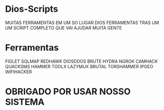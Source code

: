 # Dios-Scripts

MUITAS FERRAMENTAS EM UM SO LUGAR
DIOS FERRAMENTAS TRAS UM UM SCRIPT 
COMPLETO QUE VAI AJUDAR MUITA GENTE

# Ferramentas

FIGLET
SQLMAP
REDHAWK
DIOSDDOS
BRUTE
HYDRA
NGROK
CAMHACK
QUACKSMS
HAMMER
TOOLX
LAZYMUX
BRUTAL
TORSHAMMER
IPGEO
WIFIHACKER

# OBRIGADO POR USAR NOSSO SISTEMA
